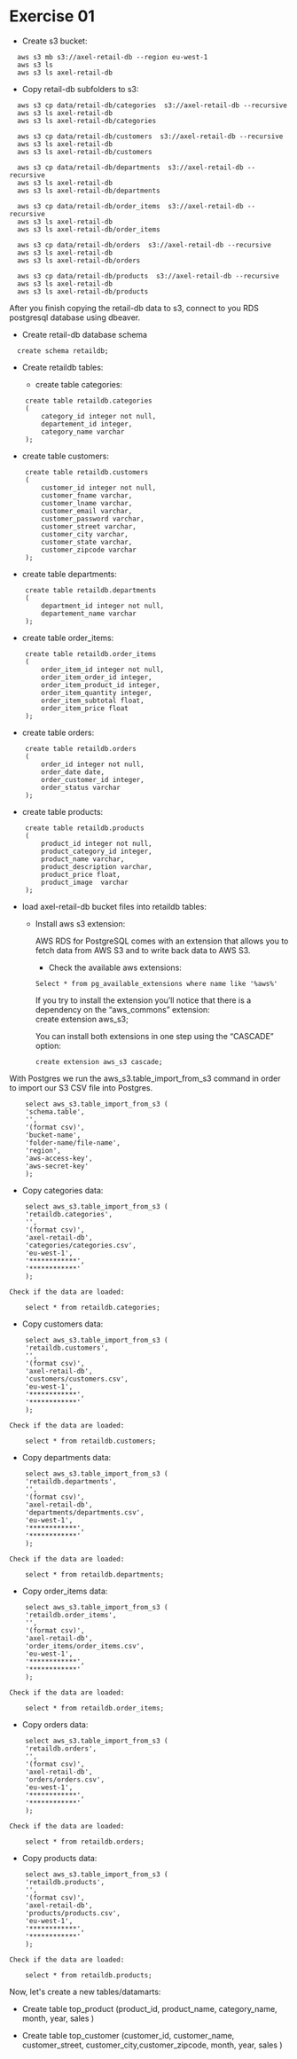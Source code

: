 # Exercise 01

* Create s3 bucket:
```
  aws s3 mb s3://axel-retail-db --region eu-west-1  
  aws s3 ls  
  aws s3 ls axel-retail-db
```

* Copy retail-db subfolders to s3:
```
  aws s3 cp data/retail-db/categories  s3://axel-retail-db --recursive  
  aws s3 ls axel-retail-db  
  aws s3 ls axel-retail-db/categories  
```

```
  aws s3 cp data/retail-db/customers  s3://axel-retail-db --recursive  
  aws s3 ls axel-retail-db  
  aws s3 ls axel-retail-db/customers  
```
```
  aws s3 cp data/retail-db/departments  s3://axel-retail-db --recursive  
  aws s3 ls axel-retail-db  
  aws s3 ls axel-retail-db/departments  
```

```
  aws s3 cp data/retail-db/order_items  s3://axel-retail-db --recursive  
  aws s3 ls axel-retail-db  
  aws s3 ls axel-retail-db/order_items  
```

```
  aws s3 cp data/retail-db/orders  s3://axel-retail-db --recursive  
  aws s3 ls axel-retail-db  
  aws s3 ls axel-retail-db/orders  
```

```
  aws s3 cp data/retail-db/products  s3://axel-retail-db --recursive  
  aws s3 ls axel-retail-db  
  aws s3 ls axel-retail-db/products 
```

After you finish copying the retail-db data to s3, connect to you RDS postgresql database using dbeaver.

* Create retail-db database schema  
```
  create schema retaildb;
```
* Create retaildb tables:  
  
  * create table categories:
```
    create table retaildb.categories  
    (  
        category_id integer not null,  
        departement_id integer,  
        category_name varchar  
    );  
```
  * create table customers:  
```
    create table retaildb.customers  
    (  
        customer_id integer not null,  
        customer_fname varchar,   
        customer_lname varchar,   
        customer_email varchar,  
        customer_password varchar,  
        customer_street varchar,  
        customer_city varchar,  
        customer_state varchar,  
        customer_zipcode varchar  
    );  
```
  * create table departments:  
```  
    create table retaildb.departments  
    (  
        department_id integer not null,  
        departement_name varchar  
    );  
```
  * create table order_items:  
```
    create table retaildb.order_items  
    (  
        order_item_id integer not null,  
        order_item_order_id integer,  
        order_item_product_id integer,   
        order_item_quantity integer,  
        order_item_subtotal float,  
        order_item_price float  
    );  
```
  * create table orders: 
``` 
    create table retaildb.orders  
    (  
        order_id integer not null,  
        order_date date,  
        order_customer_id integer,  
        order_status varchar  
    );  
```
  * create table products: 
``` 
    create table retaildb.products  
    (  
        product_id integer not null,  
        product_category_id integer,  
        product_name varchar,  
        product_description varchar,  
        product_price float,  
        product_image  varchar
    );  
```
* load axel-retail-db bucket files into retaildb tables:

  * Install aws s3 extension:

    AWS RDS for PostgreSQL comes with an extension that allows you to fetch data from AWS S3 and to write back data to AWS S3. 

    * Check the available aws extensions:  
    ```
    Select * from pg_available_extensions where name like '%aws%'  
    ```
    If you try to install the extension you’ll notice that there is a dependency on the “aws_commons” extension:  
    create extension aws_s3;  

    You can install both extensions in one step using the “CASCADE” option: 

    ```
    create extension aws_s3 cascade;   
    ```

With Postgres we run the aws_s3.table_import_from_s3 command in order to import our S3 CSV file into Postgres.  
``` 
    select aws_s3.table_import_from_s3 (  
    'schema.table',  
    '',  
    '(format csv)',  
    'bucket-name',  
    'folder-name/file-name',  
    'region',  
    'aws-access-key',  
    'aws-secret-key'  
    );   
```
  *  Copy categories data:  
```
    select aws_s3.table_import_from_s3 (  
    'retaildb.categories',  
    '',  
    '(format csv)',  
    'axel-retail-db',  
    'categories/categories.csv',  
    'eu-west-1',  
    '************',  
    '************'  
    );  
```
    Check if the data are loaded:  
```
    select * from retaildb.categories;  
```

  *  Copy customers data:  
```
    select aws_s3.table_import_from_s3 (  
    'retaildb.customers',  
    '',  
    '(format csv)',  
    'axel-retail-db',  
    'customers/customers.csv',  
    'eu-west-1',  
    '************',  
    '************'  
    );  
```
    Check if the data are loaded:  
```
    select * from retaildb.customers;  
```
  *  Copy departments data:  
```
    select aws_s3.table_import_from_s3 (  
    'retaildb.departments',  
    '',  
    '(format csv)',  
    'axel-retail-db',  
    'departments/departments.csv',  
    'eu-west-1',  
    '************',  
    '************'  
    );  
```
    Check if the data are loaded:  
```
    select * from retaildb.departments;  
```
  *  Copy order_items data:  
```
    select aws_s3.table_import_from_s3 (  
    'retaildb.order_items',  
    '',  
    '(format csv)',  
    'axel-retail-db',  
    'order_items/order_items.csv',  
    'eu-west-1',  
    '************',  
    '************'  
    );  
```
    Check if the data are loaded:  
```
    select * from retaildb.order_items;  
```
  *  Copy orders data:  
```
    select aws_s3.table_import_from_s3 (  
    'retaildb.orders',  
    '',  
    '(format csv)',  
    'axel-retail-db',  
    'orders/orders.csv',  
    'eu-west-1',  
    '************',  
    '************'  
    );  
```
    Check if the data are loaded:   
```
    select * from retaildb.orders;  
```
  *  Copy products data:  
```
    select aws_s3.table_import_from_s3 (  
    'retaildb.products',  
    '',  
    '(format csv)',  
    'axel-retail-db',  
    'products/products.csv',  
    'eu-west-1',  
    '************',  
    '************'  
    );  
```
    Check if the data are loaded:   
```
    select * from retaildb.products; 
```

Now, let's create a new tables/datamarts:  
    
   *  Create table  top_product (product_id, product_name, category_name, month, year, sales ) 

   *  Create table  top_customer (customer_id, customer_name, customer_street, customer_city,customer_zipcode, month, year, sales )  
 
